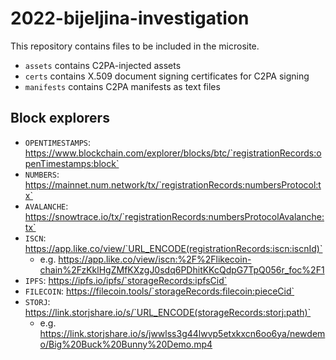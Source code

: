 # 2022-bijeljina-investigation

This repository contains files to be included in the microsite.

- `assets` contains C2PA-injected assets
- `certs` contains X.509 document signing certificates for C2PA signing
- `manifests` contains C2PA manifests as text files

## Block explorers

- `OPENTIMESTAMPS`: https://www.blockchain.com/explorer/blocks/btc/`registrationRecords:openTimestamps:block`
- `NUMBERS`: https://mainnet.num.network/tx/`registrationRecords:numbersProtocol:tx`
- `AVALANCHE`: https://snowtrace.io/tx/`registrationRecords:numbersProtocolAvalanche:tx`
- `ISCN`: https://app.like.co/view/`URL_ENCODE(registrationRecords:iscn:iscnId)`
    - e.g. https://app.like.co/view/iscn:%2F%2Flikecoin-chain%2FzKklHgZMfKXzgJ0sdq6PDhitKKcQdpG7TpQ056r_foc%2F1
- `IPFS`: https://ipfs.io/ipfs/`storageRecords:ipfsCid`
- `FILECOIN`: https://filecoin.tools/`storageRecords:filecoin:pieceCid`
- `STORJ`: https://link.storjshare.io/s/`URL_ENCODE(storageRecords:storj:path)`
    - e.g. https://link.storjshare.io/s/jwwlss3g44lwvp5etxkxcn6oo6ya/newdemo/Big%20Buck%20Bunny%20Demo.mp4
